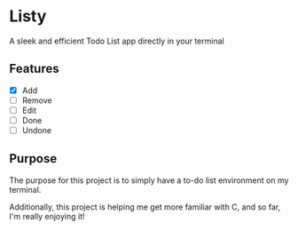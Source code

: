 # Listy
A sleek and efficient Todo List app directly in your terminal

## Features
- [x] Add
- [ ] Remove
- [ ] Edit
- [ ] Done
- [ ] Undone

## Purpose

The purpose for this project is to simply have a to-do list environment on my terminal.

Additionally, this project is helping me get more familiar with C, and so far, I'm really enjoying it!
